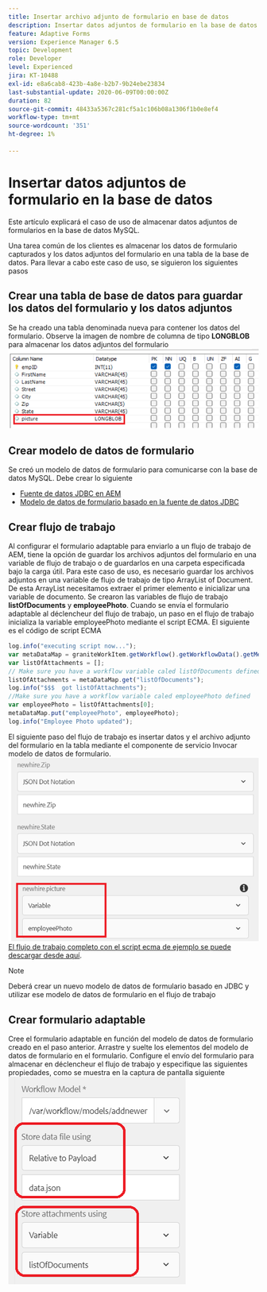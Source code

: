```yaml
---
title: Insertar archivo adjunto de formulario en base de datos
description: Insertar datos adjuntos de formulario en la base de datos mediante el flujo de trabajo AEM.
feature: Adaptive Forms
version: Experience Manager 6.5
topic: Development
role: Developer
level: Experienced
jira: KT-10488
exl-id: e8a6cab8-423b-4a8e-b2b7-9b24ebe23834
last-substantial-update: 2020-06-09T00:00:00Z
duration: 82
source-git-commit: 48433a5367c281cf5a1c106b08a1306f1b0e8ef4
workflow-type: tm+mt
source-wordcount: '351'
ht-degree: 1%

---
```


# Insertar datos adjuntos de formulario en la base de datos

Este artículo explicará el caso de uso de almacenar datos adjuntos de formularios en la base de datos MySQL.

Una tarea común de los clientes es almacenar los datos de formulario capturados y los datos adjuntos del formulario en una tabla de la base de datos.
Para llevar a cabo este caso de uso, se siguieron los siguientes pasos

## Crear una tabla de base de datos para guardar los datos del formulario y los datos adjuntos

Se ha creado una tabla denominada nueva para contener los datos del formulario. Observe la imagen de nombre de columna de tipo **LONGBLOB** para almacenar los datos adjuntos del formulario
![esquema de tabla](assets/insert-picture-table.png)

## Crear modelo de datos de formulario

Se creó un modelo de datos de formulario para comunicarse con la base de datos MySQL. Debe crear lo siguiente

* [Fuente de datos JDBC en AEM](./data-integration-technical-video-setup.md)
* [Modelo de datos de formulario basado en la fuente de datos JDBC](./jdbc-data-model-technical-video-use.md)

## Crear flujo de trabajo

Al configurar el formulario adaptable para enviarlo a un flujo de trabajo de AEM, tiene la opción de guardar los archivos adjuntos del formulario en una variable de flujo de trabajo o de guardarlos en una carpeta especificada bajo la carga útil. Para este caso de uso, es necesario guardar los archivos adjuntos en una variable de flujo de trabajo de tipo ArrayList of Document. De esta ArrayList necesitamos extraer el primer elemento e inicializar una variable de documento. Se crearon las variables de flujo de trabajo **listOfDocuments** y **employeePhoto**.
Cuando se envía el formulario adaptable al déclencheur del flujo de trabajo, un paso en el flujo de trabajo inicializa la variable employeePhoto mediante el script ECMA. El siguiente es el código de script ECMA

```javascript
log.info("executing script now...");
var metaDataMap = graniteWorkItem.getWorkflow().getWorkflowData().getMetaDataMap();
var listOfAttachments = [];
// Make sure you have a workflow variable caled listOfDocuments defined
listOfAttachments = metaDataMap.get("listOfDocuments");
log.info("$$$  got listOfAttachments");
//Make sure you have a workflow variable caled employeePhoto defined
var employeePhoto = listOfAttachments[0];
metaDataMap.put("employeePhoto", employeePhoto);
log.info("Employee Photo updated");
```

El siguiente paso del flujo de trabajo es insertar datos y el archivo adjunto del formulario en la tabla mediante el componente de servicio Invocar modelo de datos de formulario.
![insertar-imagen](assets/fdm-insert-pic.png)
[El flujo de trabajo completo con el script ecma de ejemplo se puede descargar desde aquí](assets/add-new-employee.zip).

>[!NOTE]
> Deberá crear un nuevo modelo de datos de formulario basado en JDBC y utilizar ese modelo de datos de formulario en el flujo de trabajo

## Crear formulario adaptable

Cree el formulario adaptable en función del modelo de datos de formulario creado en el paso anterior. Arrastre y suelte los elementos del modelo de datos de formulario en el formulario. Configure el envío del formulario para almacenar en déclencheur el flujo de trabajo y especifique las siguientes propiedades, como se muestra en la captura de pantalla siguiente
![archivos adjuntos del formulario](assets/form-attachments.png)
